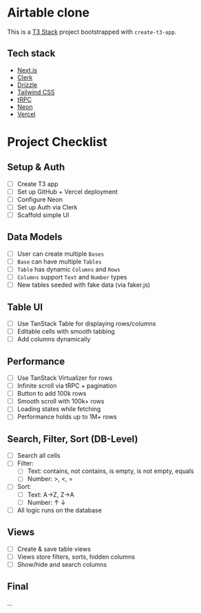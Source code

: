 # Airtable clone

This is a [T3 Stack](https://create.t3.gg/) project bootstrapped with `create-t3-app`.

## Tech stack

- [Next.js](https://nextjs.org)
- [Clerk](https://clerk.com)
- [Drizzle](https://orm.drizzle.team)
- [Tailwind CSS](https://tailwindcss.com)
- [tRPC](https://trpc.io)
- [Neon](https://neon.tech)
- [Vercel](https://vercel.com)

# Project Checklist

## Setup & Auth
- [ ] Create T3 app
- [ ] Set up GitHub + Vercel deployment
- [ ] Configure Neon
- [ ] Set up Auth via Clerk
- [ ] Scaffold simple UI

## Data Models
- [ ] User can create multiple `Bases`
- [ ] `Base` can have multiple `Tables`
- [ ] `Table` has dynamic `Columns` and `Rows`
- [ ] `Columns` support `Text` and `Number` types
- [ ] New tables seeded with fake data (via faker.js)

## Table UI
- [ ] Use TanStack Table for displaying rows/columns
- [ ] Editable cells with smooth tabbing
- [ ] Add columns dynamically

## Performance
- [ ] Use TanStack Virtualizer for rows
- [ ] Infinite scroll via tRPC + pagination
- [ ] Button to add 100k rows
- [ ] Smooth scroll with 100k+ rows
- [ ] Loading states while fetching
- [ ] Performance holds up to 1M+ rows

## Search, Filter, Sort (DB-Level)
- [ ] Search all cells
- [ ] Filter:
  - [ ] Text: contains, not contains, is empty, is not empty, equals
  - [ ] Number: >, <, =
- [ ] Sort:
  - [ ] Text: A→Z, Z→A
  - [ ] Number: ↑ ↓
- [ ] All logic runs on the database

## Views
- [ ] Create & save table views
- [ ] Views store filters, sorts, hidden columns
- [ ] Show/hide and search columns

## Final
...
